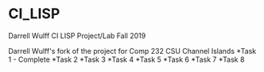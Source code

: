 # CI_LISP

Darrell Wulff
CI LISP Project/Lab
Fall 2019

Darrell Wulff's fork of the project for Comp 232 CSU Channel Islands
*Task 1 - Complete
*Task 2
*Task 3
*Task 4
*Task 5
*Task 6
*Task 7
*Task 8
